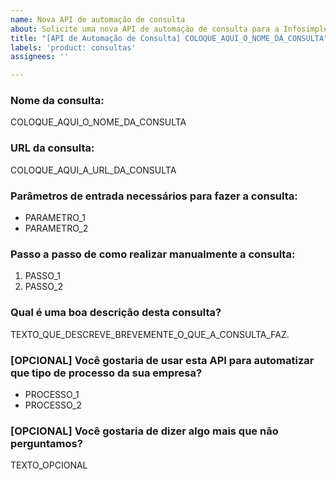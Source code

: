 ```yaml
---
name: Nova API de automação de consulta
about: Solicite uma nova API de automação de consulta para a Infosimples
title: "[API de Automação de Consulta] COLOQUE_AQUI_O_NOME_DA_CONSULTA"
labels: 'product: consultas'
assignees: ''

---
```


### Nome da consulta:

COLOQUE_AQUI_O_NOME_DA_CONSULTA

### URL da consulta:

COLOQUE_AQUI_A_URL_DA_CONSULTA

### Parâmetros de entrada necessários para fazer a consulta:

- PARAMETRO_1
- PARAMETRO_2

### Passo a passo de como realizar manualmente a consulta:

1. PASSO_1
2. PASSO_2

### Qual é uma boa descrição desta consulta?

TEXTO_QUE_DESCREVE_BREVEMENTE_O_QUE_A_CONSULTA_FAZ.

### [OPCIONAL] Você gostaria de usar esta API para automatizar que tipo de processo da sua empresa?

- PROCESSO_1
- PROCESSO_2

### [OPCIONAL] Você gostaria de dizer algo mais que não perguntamos?

TEXTO_OPCIONAL
